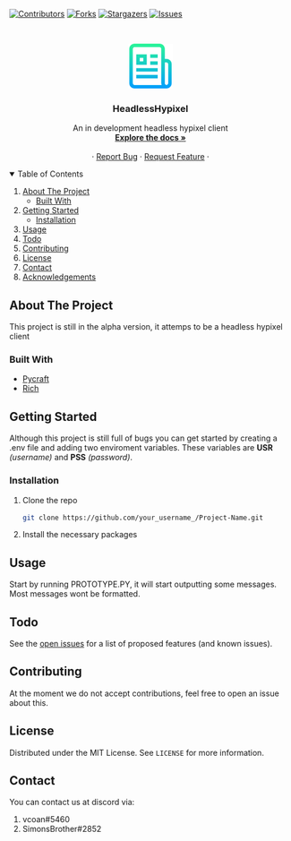<!--
*** Thanks for checking out the Best-README-Template. If you have a suggestion
*** that would make this better, please fork the repo and create a pull request
*** or simply open an issue with the tag "enhancement".
*** Thanks again! Now go create something AMAZING! :D
-->



<!-- PROJECT SHIELDS -->
<!--
*** I'm using markdown "reference style" links for readability.
*** Reference links are enclosed in brackets [ ] instead of parentheses ( ).
*** See the bottom of this document for the declaration of the reference variables
*** for contributors-url, forks-url, etc. This is an optional, concise syntax you may use.
*** https://www.markdownguide.org/basic-syntax/#reference-style-links
-->
[![Contributors][contributors-shield]][contributors-url]
[![Forks][forks-shield]][forks-url]
[![Stargazers][stars-shield]][stars-url]
[![Issues][issues-shield]][issues-url]




<!-- PROJECT LOGO -->
<br />
<p align="center">
  <a href="https://github.com/othneildrew/Best-README-Template">
    <img src="images/logo.png" alt="Logo" width="80" height="80">
  </a>

<h3 align="center">HeadlessHypixel</h3>

  <p align="center">
    An in development headless hypixel client
    <br />
    <a href="https://github.com/othneildrew/Best-README-Template"><strong>Explore the docs »</strong></a>
    <br />
    <br />
    ·
    <a href="https://github.com/othneildrew/Best-README-Template/issues">Report Bug</a>
    ·
    <a href="https://github.com/othneildrew/Best-README-Template/issues">Request Feature</a>
    ·
  </p>
</p>



<!-- TABLE OF CONTENTS -->
<details open="open">
  <summary>Table of Contents</summary>
  <ol>
    <li>
      <a href="#about-the-project">About The Project</a>
      <ul>
        <li><a href="#built-with">Built With</a></li>
      </ul>
    </li>
    <li>
      <a href="#getting-started">Getting Started</a>
      <ul>
        <li><a href="#installation">Installation</a></li>
      </ul>
    </li>
    <li><a href="#usage">Usage</a></li>
    <li><a href="#roadmap">Todo</a></li>
    <li><a href="#contributing">Contributing</a></li>
    <li><a href="#license">License</a></li>
    <li><a href="#contact">Contact</a></li>
    <li><a href="#acknowledgements">Acknowledgements</a></li>
  </ol>
</details>



<!-- ABOUT THE PROJECT -->

## About The Project

This project is still in the alpha version, it attemps to be a headless hypixel client

### Built With

* [Pycraft](https://github.com/ammaraskar/pyCraft)
* [Rich](https://github.com/willmcgugan/rich)

<!-- GETTING STARTED -->

## Getting Started

Although this project is still full of bugs you can get started by creating a .env file and adding two enviroment
variables. These variables are <b>USR</b> <i>(username)</i> and <b>PSS</b> <i>(password)</i>.

### Installation

1. Clone the repo
   ```sh
   git clone https://github.com/your_username_/Project-Name.git
   ```
2. Install the necessary packages

<!-- USAGE EXAMPLES -->

## Usage

Start by running PROTOTYPE.PY, it will start outputting some messages. Most messages wont be formatted.



<!-- ROADMAP -->

## Todo

See the [open issues](https://github.com/othneildrew/Best-README-Template/issues) for a list of proposed features (and
known issues).



<!-- CONTRIBUTING -->

## Contributing

At the moment we do not accept contributions, feel free to open an issue about this.


<!-- LICENSE -->

## License

Distributed under the MIT License. See `LICENSE` for more information.



<!-- CONTACT -->

## Contact

You can contact us at discord via:

1. vcoan#5460
2. SimonsBrother#2852

<!-- MARKDOWN LINKS & IMAGES -->
<!-- https://www.markdownguide.org/basic-syntax/#reference-style-links -->

[contributors-shield]: https://img.shields.io/github/contributors/JXRIS/Testing.svg?style=for-the-badge

[contributors-url]: https://github.com/JXRIS/Testing/graphs/contributors

[forks-shield]: https://img.shields.io/github/forks/JXRIS/Testing.svg?style=for-the-badge

[forks-url]: https://github.com/JXRIS/Testing/network/members

[stars-shield]: https://img.shields.io/github/stars/JXRIS/Testing.svg?style=for-the-badge

[stars-url]: https://github.com/JXRIS/Testing/stargazers

[issues-shield]: https://img.shields.io/github/JXRIS/Testing.svg?style=for-the-badge

[issues-url]: https://github.com/JXRIS/Testing/issues

